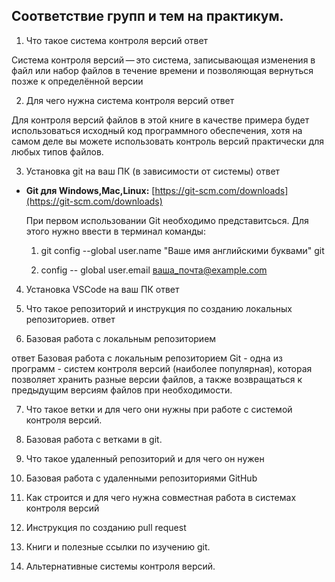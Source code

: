## Соответствие групп и тем на практикум.

1. Что такое система контроля версий
ответ 

Система контроля версий — это система, записывающая изменения в файл или набор файлов в течение времени и позволяющая вернуться позже к определённой версии

2. Для чего нужна система контроля версий
ответ 

Для контроля версий файлов в этой книге в качестве примера будет использоваться исходный код программного обеспечения, хотя на самом деле вы можете использовать контроль версий практически для любых типов файлов.

3. Установка git на ваш ПК (в зависимости от системы)
ответ

* **Git для Windows,Mac,Linux:**  [https://git-scm.com/downloads](https://git-scm.com/downloads)

    При первом использовании Git необходимо представитсься. Для этого нужно ввести в терминал команды:

    1. git config --global user.name "Ваше имя английскими буквами" git

    2. config -- global user.email ваша_почта@example.com


4. Установка VSCode на ваш ПК
 ответ 

5. Что такое репозиторий и инструкция по созданию локальных репозиториев.
ответ 




6. Базовая работа с локальным репозиторием

ответ
Базовая работа с локальным репозиторием
Git - одна из программ - систем контроля версий (наиболее популярная), которая позволяет хранить разные версии файлов, а также возвращаться к предыдущим версиям файлов при необходимости.


7. Что такое ветки и для чего они нужны при работе с системой контроля версий.

8. Базовая работа с ветками в git. 


9. Что такое удаленный репозиторий и для чего он нужен



10. Базовая работа с удаленными репозиториями GitHub


11. Как строится и для чего нужна совместная работа в системах контроля версий


12. Инструкция по созданию pull request


13. Книги и полезные ссылки по изучению git.


14. Альтернативные системы контроля версий.
